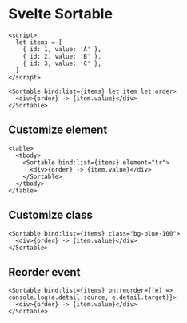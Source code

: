 # Svelte Sortable

```svelte
<script>
  let items = [
    { id: 1, value: 'A' },
    { id: 2, value: 'B' },
    { id: 3, value: 'C' },
  ]
</script>

<Sortable bind:list={items} let:item let:order>
  <div>{order} -> {item.value}</div>
</Sortable>
```

## Customize element

```svelte
<table>
  <tbody>
    <Sortable bind:list={items} element="tr">
      <div>{order} -> {item.value}</div>
    </Sortable>
  </tbody>
</table>
```

## Customize class

```svelte
<Sortable bind:list={items} class="bg-blue-100">
  <div>{order} -> {item.value}</div>
</Sortable>
```

## Reorder event

```svelte
<Sortable bind:list={items} on:reorder={(e) => console.log(e.detail.source, e.detail.target)}>
  <div>{order} -> {item.value}</div>
</Sortable>
```
